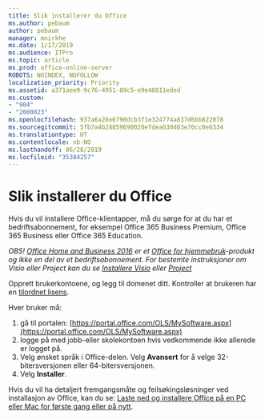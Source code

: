 ```yaml
---
title: Slik installerer du Office
ms.author: pebaum
author: pebaum
manager: mnirkhe
ms.date: 1/17/2019
ms.audience: ITPro
ms.topic: article
ms.prod: office-online-server
ROBOTS: NOINDEX, NOFOLLOW
localization_priority: Priority
ms.assetid: a371aee9-9c76-4951-89c5-e9e48811eded
ms.custom:
- "904"
- "2000023"
ms.openlocfilehash: 937a6a28e6790dcb3f1e324774a837d6bb822078
ms.sourcegitcommit: 5fb7a4b28859690020efdea630d03e70cc0e6334
ms.translationtype: HT
ms.contentlocale: nb-NO
ms.lasthandoff: 06/28/2019
ms.locfileid: "35384257"
---
```

# <a name="how-to-install-office"></a>Slik installerer du Office

Hvis du vil installere Office-klientapper, må du sørge for at du har et bedriftsabonnement, for eksempel Office 365 Business Premium, Office 365 Business eller Office 365 Education.
  
*OBS! [Office Home and Business 2016](https://products.office.com/home-and-business) er et [Office for hjemmebruk](https://support.office.com/article/28cbc8cf-1332-4f04-9123-9b660abb629e?wt.mc_id=Alchemy_ClientDIA)-produkt og ikke en del av et bedriftsabonnement. For bestemte instruksjoner om Visio eller Project kan du se [Installere Visio](https://support.office.com/article/f98f21e3-aa02-4827-9167-ddab5b025710) eller [Project](https://support.office.com/article/7059249b-d9fe-4d61-ab96-5c5bf435f281)*

Opprett brukerkontoene, og legg til domenet ditt. Kontroller at brukeren har en [tilordnet lisens](https://support.office.com/article/997596b5-4173-4627-b915-36abac6786dc?wt.mc_id=Alchemy_ClientDIA).

Hver bruker må:

1. gå til portalen: [https://portal.office.com/OLS/MySoftware.aspx](https://portal.office.com/OLS/MySoftware.aspx)
2. logge på med jobb-eller skolekontoen hvis vedkommende ikke allerede er logget på.
3. Velg ønsket språk i Office-delen. Velg **Avansert** for å velge 32-bitersversjonen eller 64-bitersversjonen.
4. Velg **Installer**.

Hvis du vil ha detaljert fremgangsmåte og feilsøkingsløsninger ved installasjon av Office, kan du se: [Laste ned og installere Office på en PC eller Mac for første gang eller på nytt](https://support.office.com/article/4414eaaf-0478-48be-9c42-23adc4716658?wt.mc_id=Alchemy_ClientDIA).

